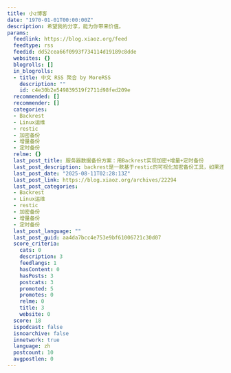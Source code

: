 ```yaml
---
title: 小z博客
date: "1970-01-01T00:00:00Z"
description: 希望我的分享，能为你带来价值。
params:
  feedlink: https://blog.xiaoz.org/feed
  feedtype: rss
  feedid: dd52cea66f0993f734114d19189c8dde
  websites: {}
  blogrolls: []
  in_blogrolls:
  - title: 中文 RSS 聚合 by MoreRSS
    description: ""
    id: c4e30b2e549839519f2711d98fed209e
  recommended: []
  recommender: []
  categories:
  - Backrest
  - Linux运维
  - restic
  - 加密备份
  - 增量备份
  - 定时备份
  relme: {}
  last_post_title: 服务器数据备份方案：用Backrest实现加密+增量+定时备份
  last_post_description: backrest是一款基于restic的可视化加密备份工具，如果还不了解restic的可以参考xiaoz之前写的一篇文章《CentOS
  last_post_date: "2025-08-11T02:28:13Z"
  last_post_link: https://blog.xiaoz.org/archives/22294
  last_post_categories:
  - Backrest
  - Linux运维
  - restic
  - 加密备份
  - 增量备份
  - 定时备份
  last_post_language: ""
  last_post_guid: aa4da7bcc4e753e9bf61006721c30d07
  score_criteria:
    cats: 0
    description: 3
    feedlangs: 1
    hasContent: 0
    hasPosts: 3
    postcats: 3
    promoted: 5
    promotes: 0
    relme: 0
    title: 3
    website: 0
  score: 18
  ispodcast: false
  isnoarchive: false
  innetwork: true
  language: zh
  postcount: 10
  avgpostlen: 0
---
```

